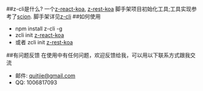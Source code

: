 ##z-cli是什么?
一个[z-react-koa](https://github.com/zhonggithub/z-react-koa.git), [z-rest-koa](https://github.com/zhonggithub/z-rest-koa.git) 脚手架项目初始化工具;工具实现参考了[scion](https://github.com/jrainlau/scion).
脚手架详见[z-cli](https://github.com/zhonggithub/z-cli)
##如何使用

* npm install z-cli -g
* zcli init [z-react-koa](https://github.com/zhonggithub/z-react-koa.git)
* 或者 zcli init [z-rest-koa](https://github.com/zhonggithub/z-rest-koa.git)

##有问题反馈
在使用中有任何问题，欢迎反馈给我，可以用以下联系方式跟我交流

* 邮件: quitjie@gmail.com
* QQ: 1006817093